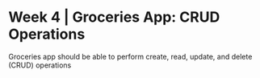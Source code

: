 # Week 4 | Groceries App: CRUD Operations

Groceries app should be able to perform create, read, update, and delete (CRUD) operations
